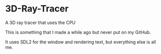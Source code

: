 # 3D-Ray-Tracer
A 3D ray tracer that uses the CPU

This is something that I made a while ago but never put on my GitHub.

It uses SDL2 for the window and rendering text, but everything else is all me.
